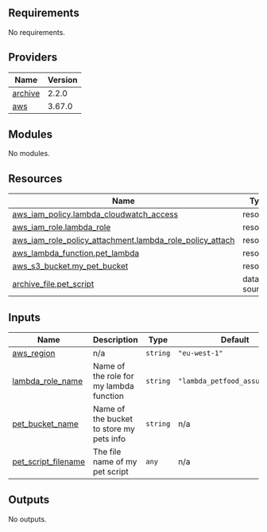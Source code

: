 ## Requirements

No requirements.

## Providers

| Name | Version |
|------|---------|
| <a name="provider_archive"></a> [archive](#provider\_archive) | 2.2.0 |
| <a name="provider_aws"></a> [aws](#provider\_aws) | 3.67.0 |

## Modules

No modules.

## Resources

| Name | Type |
|------|------|
| [aws_iam_policy.lambda_cloudwatch_access](https://registry.terraform.io/providers/hashicorp/aws/latest/docs/resources/iam_policy) | resource |
| [aws_iam_role.lambda_role](https://registry.terraform.io/providers/hashicorp/aws/latest/docs/resources/iam_role) | resource |
| [aws_iam_role_policy_attachment.lambda_role_policy_attach](https://registry.terraform.io/providers/hashicorp/aws/latest/docs/resources/iam_role_policy_attachment) | resource |
| [aws_lambda_function.pet_lambda](https://registry.terraform.io/providers/hashicorp/aws/latest/docs/resources/lambda_function) | resource |
| [aws_s3_bucket.my_pet_bucket](https://registry.terraform.io/providers/hashicorp/aws/latest/docs/resources/s3_bucket) | resource |
| [archive_file.pet_script](https://registry.terraform.io/providers/hashicorp/archive/latest/docs/data-sources/file) | data source |

## Inputs

| Name | Description | Type | Default | Required |
|------|-------------|------|---------|:--------:|
| <a name="input_aws_region"></a> [aws\_region](#input\_aws\_region) | n/a | `string` | `"eu-west-1"` | no |
| <a name="input_lambda_role_name"></a> [lambda\_role\_name](#input\_lambda\_role\_name) | Name of the role for my lambda function | `string` | `"lambda_petfood_assume_role"` | no |
| <a name="input_pet_bucket_name"></a> [pet\_bucket\_name](#input\_pet\_bucket\_name) | Name of the bucket to store my pets info | `string` | n/a | yes |
| <a name="input_pet_script_filename"></a> [pet\_script\_filename](#input\_pet\_script\_filename) | The file name of my pet script | `any` | n/a | yes |

## Outputs

No outputs.